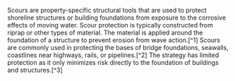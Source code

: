 Scours are property-specific structural tools that are used to protect shoreline structures or building foundations from exposure to the corrosive effects of moving water. Scour protection is typically constructed from riprap or other types of material. The material is applied around the foundation of a structure to prevent erosion from wave action.[^1] Scours are commonly used in protecting the bases of bridge foundations, seawalls, coastlines near highways, rails, or pipelines.[^2] The strategy has limited protection as it only minimizes risk directly to the foundation of buildings and structures.[^3] 
